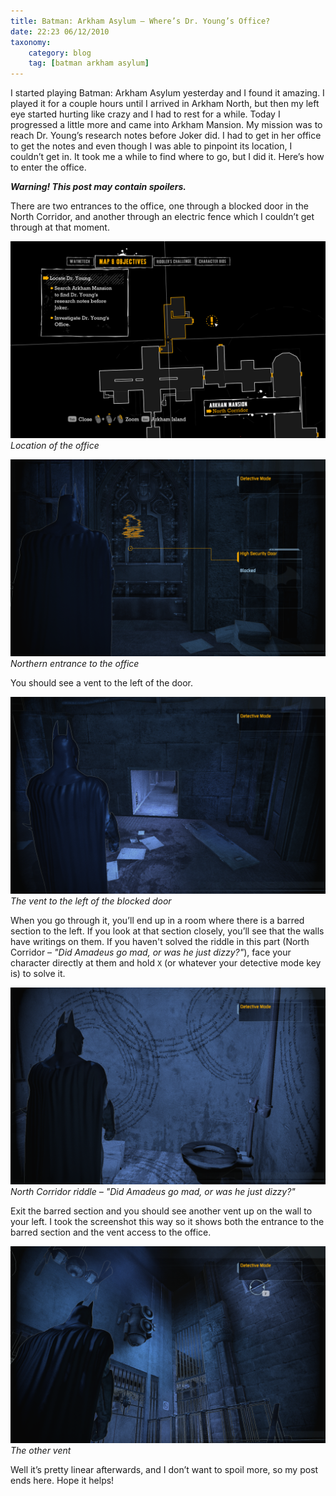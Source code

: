 ```yaml
---
title: Batman: Arkham Asylum – Where’s Dr. Young’s Office?
date: 22:23 06/12/2010 
taxonomy:
    category: blog
    tag: [batman arkham asylum]
---
```


I started playing Batman: Arkham Asylum yesterday and I found it amazing. I played it for a couple hours until I arrived in Arkham North, but then my left eye started hurting like crazy and I had to rest for a while.
Today I progressed a little more and came into Arkham Mansion. My mission was to reach Dr. Young’s research notes before Joker did. I had to get in her office to get the notes and even though I was able to pinpoint its location, I couldn’t get in. It took me a while to find where to go, but I did it. Here’s how to enter the office.

***Warning! This post may contain spoilers.***

There are two entrances to the office, one through a blocked door in the North Corridor, and another through an electric fence which I couldn’t get through at that moment.

![Location of the office](images/arkham_youngsoffice01.png)
*Location of the office*

![Northern entrance to the office](images/arkham_youngsoffice02.png)
*Northern entrance to the office*

You should see a vent to the left of the door.

![The vent to the left of the blocked door](images/arkham_youngsoffice03.png)
*The vent to the left of the blocked door*

When you go through it, you’ll end up in a room where there is a barred section to the left. If you look at that section closely, you’ll see that the walls have writings on them. If you haven't solved the riddle in this part (North Corridor – *"Did Amadeus go mad, or was he just dizzy?"*), face your character directly at them and hold ```X``` (or whatever your detective mode key is) to solve it.

![North Corridor riddle – Did Amadeus go mad, or was he just dizzy?](images/arkham_youngsoffice04.png)
*North Corridor riddle – "Did Amadeus go mad, or was he just dizzy?"*

Exit the barred section and you should see another vent up on the wall to your left. I took the screenshot this way so it shows both the entrance to the barred section and the vent access to the office.

![The other vent](images/arkham_youngsoffice05.png)
*The other vent*

Well it’s pretty linear afterwards, and I don’t want to spoil more, so my post ends here. Hope it helps!
